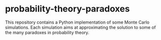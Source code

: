# probability-theory-paradoxes

This repository contains a Python implementation of some Monte Carlo 
simulations. Each simulation aims at approximating the solution to some of the 
many paradoxes in probability theory.